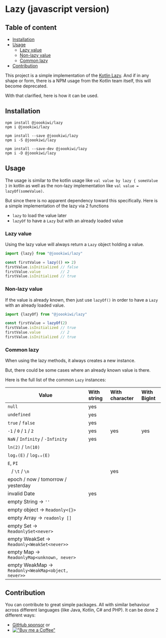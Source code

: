 # Lazy (javascript version)

## Table of content
* [Installation](#installation)
* [Usage](#usage)
  * [Lazy value](#lazy-value)
  * [Non-lazy value](#non-lazy-value)
  * [Common lazy](#common-lazy)
* [Contribution](#contribution)

This project is a simple implementation of the [Kotlin Lazy](https://kotlinlang.org/api/latest/jvm/stdlib/kotlin/-lazy/).
And if in any shape or form, there is a NPM usage from the Kotlin team itself, this will become deprecated.

With that clarified, here is how it can be used.

## Installation
```
npm install @joookiwi/lazy
npm i @joookiwi/lazy

npm install --save @joookiwi/lazy
npm i -S @joookiwi/lazy

npm install --save-dev @joookiwi/lazy
npm i -D @joookiwi/lazy
```

## Usage
The usage is similar to the kotlin usage like `val value by lazy { someValue }` in kotlin
as well as the non-lazy implementation like `val value = lazyOf(someValue)`.

But since there is no apparent dependency toward this specifically.
Here is a simple implementation of the lazy via 2 functions
 - `lazy` to load the value later
 - `lazyOf` to have a `Lazy` but with an already loaded value

### Lazy value

Using the lazy value will always return a `Lazy` object holding a value.

```javascript
import {lazy} from "@joookiwi/lazy"

const firstValue = lazy(() => 2)
firstValue.isInitialized // false
firstValue.value         // 2
firstValue.isInitialized // true
```
### Non-lazy value

If the value is already known, then just use `lazyOf()` in order to have a `Lazy` with an already loaded value.

```javascript
import {lazyOf} from "@joookiwi/lazy"

const firstValue = lazyOf(2)
firstValue.isInitialized // true
firstValue.value         // 2
firstValue.isInitialized // true
```

### Common lazy

When using the lazy methods,
it always creates a new instance.

But, there could be some cases where an already known value is there.

Here is the full list of the common `Lazy` instances:

| Value                                              | With string | With character | With BigInt |
|----------------------------------------------------|:------------|:---------------|:------------|
| `null`                                             | yes         |                |             |
| `undefined`                                        | yes         |                |             |
| `true` / `false`                                   | yes         |                |             |
| `-1` / `0` / `1` / `2`                             | yes         | yes            | yes         |
| `NaN` / `Infinity` / `-Infinity`                   | yes         |                |             |
| `ln(2)` / `ln(10)`                                 |             |                |             |
| `log₂(E)` / `log₁₀(E)`                             |             |                |             |
| `E`, `PI`                                          |             |                |             |
| ` ` / `\t` / `\n`                                  |             | yes            |             |
| epoch / now / tomorrow / yesterday                 |             |                |             |
| invalid Date                                       | yes         |                |             |
| empty String → `''`                                |             |                |             |
| empty object → `Readonly<{}>`                      |             |                |             |
| empty Array → `readonly []`                        |             |                |             |
| empty Set → `ReadonlySet<never>`                   |             |                |             |
| empty WeakSet → `Readonly<WeakSet<never>>`         |             |                |             |
| empty Map → `ReadonlyMap<unknown, never>`          |             |                |             |
| empty WeakMap → `Readonly<WeakMap<object, never>>` |             |                |             |


## Contribution
You can contribute to great simple packages.
All with similar behaviour across different languages (like Java, Kotlin, C# and PHP).
It can be done 2 different ways:
- [GitHub sponsor](https://github.com/sponsors/joooKiwi) or
- [!["Buy me a Coffee"](https://img.buymeacoffee.com/button-api/?&button_colour=40DCA5&font_colour=ffffff&font_family=Cookie&outline_colour=000000&coffee_colour=FFDD00)](https://www.buymeacoffee.com/joookiwi)
